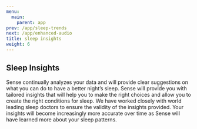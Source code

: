 ```yaml
---
menu:
  main:
    parent: app
prev: /app/sleep-trends
next: /app/enhanced-audio
title: sleep insights
weight: 6
---
```


## Sleep Insights


Sense continually analyzes your data and will provide clear suggestions on what you can do to have a better night’s sleep. Sense will provide you with tailored insights that will help you to make the right choices and allow you to create the right conditions for sleep. We have worked closely with world leading sleep doctors to ensure the validity of the insights provided. Your insights will become increasingly more accurate over time as Sense will have learned more about your sleep patterns.
